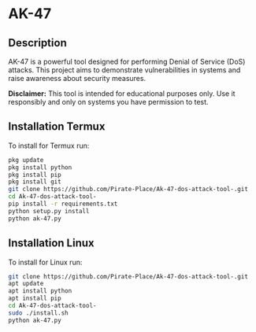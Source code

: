 # AK-47

## Description
AK-47 is a powerful tool designed for performing Denial of Service (DoS) attacks. This project aims to demonstrate vulnerabilities in systems and raise awareness about security measures.

**Disclaimer:** This tool is intended for educational purposes only. Use it responsibly and only on systems you have permission to test.

## Installation Termux 

To install for Termux  run:

```bash
pkg update
pkg install python
pkg install pip
pkg install git
git clone https://github.com/Pirate-Place/Ak-47-dos-attack-tool-.git
cd Ak-47-dos-attack-tool-
pip install -r requirements.txt
python setup.py install
python ak-47.py


```

## Installation Linux

To install for Linux  run:

```bash
git clone https://github.com/Pirate-Place/Ak-47-dos-attack-tool-.git
apt update
apt install python
apt install pip
cd Ak-47-dos-attack-tool-
sudo ./install.sh
python ak-47.py
